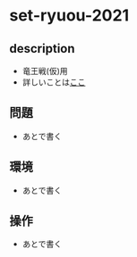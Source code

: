 # set-ryuou-2021
## description
- 竜王戦(仮)用
- 詳しいことは[ここ](https://scrapbox.io/sysken-isucon-2021/)

## 問題
- あとで書く

## 環境
- あとで書く

## 操作
- あとで書く
